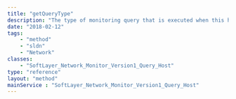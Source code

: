 ```yaml
---
title: "getQueryType"
description: "The type of monitoring query that is executed when this hardware is monitored."
date: "2018-02-12"
tags:
    - "method"
    - "sldn"
    - "Network"
classes:
    - "SoftLayer_Network_Monitor_Version1_Query_Host"
type: "reference"
layout: "method"
mainService : "SoftLayer_Network_Monitor_Version1_Query_Host"
---
```

